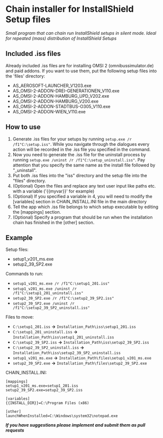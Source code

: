 # Chain installer for InstallShield Setup files
*Small program that can chain run InstallShield setups in silent mode. Ideal for repeated (mass) distribution of InstallShield Setups*

## Included .iss files
Already included .iss files are for installing OMSI 2 (omnibussimulator.de) and paid addons.
If you want to use them, put the following setup files into the 'files' directory:
* AS_AEROSOFT-LAUNCHER_V1203.exe
* AS_OMSI-2-ADDON-DREI-GENERATIONEN_V110.exe
* AS_OMSI-2-ADDON-HAMBURG_UPD_V202.exe
* AS_OMSI-2-ADDON-HAMBURG_V200.exe
* AS_OMSI-2-ADDON-STADTBUS-O305_V110.exe
* AS_OMSI-2-ADDON-WIEN_V110.exe

## How to use
1. Generate .iss files for your setups by running <code>setup.exe /r /f1"C:\setup.iss"</code>. While you navigate through the dialogues every action will be recorded in the .iss file you specified in the command.
2. Now you need to generate the .iss file for the uninstall process by running <code>setup.exe /uninst /r /f1"C:\setup_uninstall.iss"</code>. Pay attention that you specify the same name as the install file followed by "_uninstall".
3. Put both .iss files into the "iss" directory and the setup file into the "files" directory.
4. (Optional) Open the files and replace any text user input like paths etc. with a variable ('{{myvar}}' for example)
5. (Optional) If you specified a variable in 4, you will need to modify the [variables] section in CHAIN_INSTALL.INI file in the main directory
6. Tell the app which .iss file belongs to which setup executable by editing the [mappings] section.
7. (Optional) Specify a program that should be run when the installation chain has finished in the [other] section.

## Example
Setup files:
* setup1_v201_ms.exe
* setup2_39_SP2.exe

Commands to run:
* <code>setup1_v201_ms.exe /r /f1"C:\setup1_201.iss"</code>
* <code>setup1_v201_ms.exe /uninst /r /f1"C:\setup1_201_uninstall.iss"</code>
* <code>setup2_39_SP2.exe /r /f1"C:\setup2_39_SP2.iss"</code>
* <code>setup2_39_SP2.exe /uninst /r /f1"C:\setup2_39_SP2_uninstall.iss"</code>

Files to move:
* <code>C:\setup1_201.iss</code> **->** <code>Installation_Path\iss\setup1_201.iss</code>
* <code>C:\setup1_201_uninstall.iss</code> **->** <code>Installation_Path\iss\setup1_201_uninstall.iss</code>
* <code>C:\setup2_39_SP2.iss</code> **->** <code>Installation_Path\iss\setup2_39_SP2.iss</code>
* <code>C:\setup2_39_SP2_uninstall.iss</code> **->** <code>Installation_Path\iss\setup2_39_SP2_uninstall.iss</code>
* <code>setup1_v201_ms.exe</code> **->** <code>Installation_Path\files\setup1_v201_ms.exe</code>
* <code>setup2_39_SP2.exe</code> **->** <code>Installation_Path\files\setup2_39_SP2.exe</code>

CHAIN_INSTALL.INI:

    [mappings]
    setup1_v201_ms.exe=setup1_201.iss
    setup2_39_SP2.exe=setup2_39_SP2.iss

    [variables]
    {{INSTALL_DIR}}=C:\Program Files (x86)

    [other]
    launchWhenInstalled=C:\Windows\system32\notepad.exe


***If you have suggestions please implement and submit them as pull requests***
